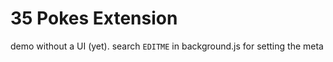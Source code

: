 # 35 Pokes Extension

demo without a UI (yet). search `EDITME` in background.js for setting the meta